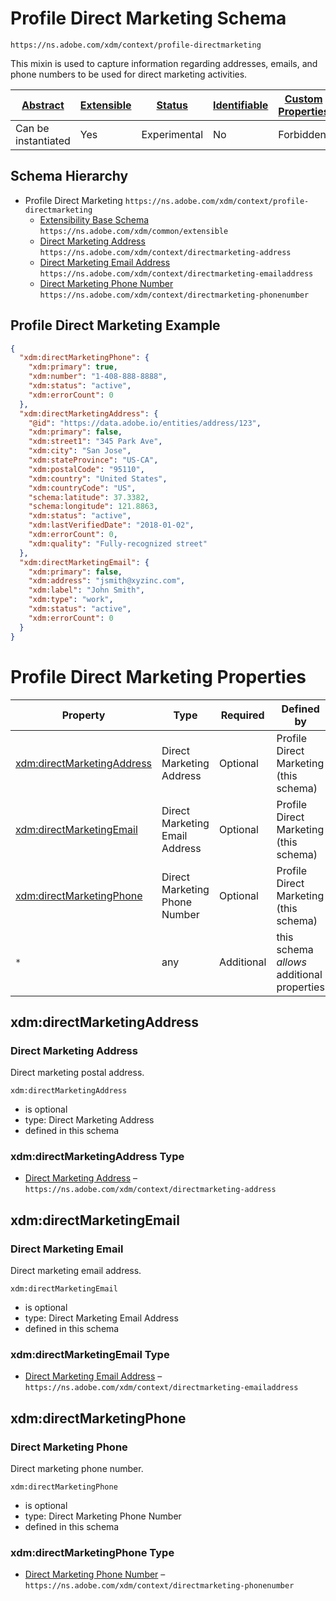 
# Profile Direct Marketing Schema

```
https://ns.adobe.com/xdm/context/profile-directmarketing
```

This mixin is used to capture information regarding addresses, emails, and phone numbers to be used for direct marketing activities.

| [Abstract](../../abstract.md) | [Extensible](../../extensions.md) | [Status](../../status.md) | [Identifiable](../../id.md) | [Custom Properties](../../extensions.md) | [Additional Properties](../../extensions.md) | Defined In |
|-------------------------------|-----------------------------------|---------------------------|-----------------------------|------------------------------------------|----------------------------------------------|------------|
| Can be instantiated | Yes | Experimental | No | Forbidden | Permitted | [context/profile-directmarketing.schema.json](context/profile-directmarketing.schema.json) |
## Schema Hierarchy

* Profile Direct Marketing `https://ns.adobe.com/xdm/context/profile-directmarketing`
  * [Extensibility Base Schema](../common/extensible.schema.md) `https://ns.adobe.com/xdm/common/extensible`
  * [Direct Marketing Address](directmarketing-address.schema.md) `https://ns.adobe.com/xdm/context/directmarketing-address`
  * [Direct Marketing Email Address](directmarketing-emailaddress.schema.md) `https://ns.adobe.com/xdm/context/directmarketing-emailaddress`
  * [Direct Marketing Phone Number](directmarketing-phonenumber.schema.md) `https://ns.adobe.com/xdm/context/directmarketing-phonenumber`


## Profile Direct Marketing Example
```json
{
  "xdm:directMarketingPhone": {
    "xdm:primary": true,
    "xdm:number": "1-408-888-8888",
    "xdm:status": "active",
    "xdm:errorCount": 0
  },
  "xdm:directMarketingAddress": {
    "@id": "https://data.adobe.io/entities/address/123",
    "xdm:primary": false,
    "xdm:street1": "345 Park Ave",
    "xdm:city": "San Jose",
    "xdm:stateProvince": "US-CA",
    "xdm:postalCode": "95110",
    "xdm:country": "United States",
    "xdm:countryCode": "US",
    "schema:latitude": 37.3382,
    "schema:longitude": 121.8863,
    "xdm:status": "active",
    "xdm:lastVerifiedDate": "2018-01-02",
    "xdm:errorCount": 0,
    "xdm:quality": "Fully-recognized street"
  },
  "xdm:directMarketingEmail": {
    "xdm:primary": false,
    "xdm:address": "jsmith@xyzinc.com",
    "xdm:label": "John Smith",
    "xdm:type": "work",
    "xdm:status": "active",
    "xdm:errorCount": 0
  }
}
```

# Profile Direct Marketing Properties

| Property | Type | Required | Defined by |
|----------|------|----------|------------|
| [xdm:directMarketingAddress](#xdmdirectmarketingaddress) | Direct Marketing Address | Optional | Profile Direct Marketing (this schema) |
| [xdm:directMarketingEmail](#xdmdirectmarketingemail) | Direct Marketing Email Address | Optional | Profile Direct Marketing (this schema) |
| [xdm:directMarketingPhone](#xdmdirectmarketingphone) | Direct Marketing Phone Number | Optional | Profile Direct Marketing (this schema) |
| `*` | any | Additional | this schema *allows* additional properties |

## xdm:directMarketingAddress
### Direct Marketing Address

Direct marketing postal address.

`xdm:directMarketingAddress`
* is optional
* type: Direct Marketing Address
* defined in this schema

### xdm:directMarketingAddress Type


* [Direct Marketing Address](directmarketing-address.schema.md) – `https://ns.adobe.com/xdm/context/directmarketing-address`





## xdm:directMarketingEmail
### Direct Marketing Email

Direct marketing email address.

`xdm:directMarketingEmail`
* is optional
* type: Direct Marketing Email Address
* defined in this schema

### xdm:directMarketingEmail Type


* [Direct Marketing Email Address](directmarketing-emailaddress.schema.md) – `https://ns.adobe.com/xdm/context/directmarketing-emailaddress`





## xdm:directMarketingPhone
### Direct Marketing Phone

Direct marketing phone number.

`xdm:directMarketingPhone`
* is optional
* type: Direct Marketing Phone Number
* defined in this schema

### xdm:directMarketingPhone Type


* [Direct Marketing Phone Number](directmarketing-phonenumber.schema.md) – `https://ns.adobe.com/xdm/context/directmarketing-phonenumber`




